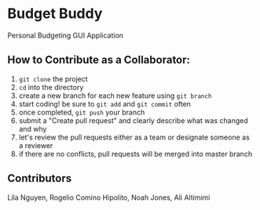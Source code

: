 # Budget Buddy
Personal Budgeting GUI Application

## How to Contribute as a Collaborator:
1. `git clone` the project
2. `cd` into the directory
3. create a new branch for each new feature using `git branch`
4. start coding! be sure to `git add` and `git commit` often
5. once completed, `git push` your branch
6. submit a "Create pull request" and clearly describe what was changed and why
7. let's review the pull requests either as a team or designate someone as a reviewer
8. if there are no conflicts, pull requests will be merged into master branch

## Contributors
Lila Nguyen, Rogelio Comino Hipolito, Noah Jones, Ali Altimimi
